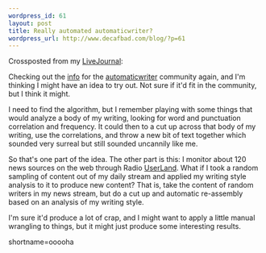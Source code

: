 ```yaml
--- 
wordpress_id: 61
layout: post
title: Really automated automaticwriter?
wordpress_url: http://www.decafbad.com/blog/?p=61
---
```

<p>Crossposted from my <a href="http://www.livejournal.com/users/deus_x/">LiveJournal</a>:</p>
<p>      Checking out the <a href="http://www.livejournal.com/userinfo.bml?user=automaticwriter">info</a> for the <a href="http://www.livejournal.com/users/automaticwriter/">automaticwriter</a> community again, and I'm thinking I might have an idea to try out. Not sure if it'd fit in the community, but I think it might.</p>
<p>      I need to find the algorithm, but I remember playing with some things that would analyze a body of my writing, looking for word and punctuation correlation and frequency. It could then to a cut up across that body of my writing, use the correlations, and throw a new bit of text together which sounded very surreal but still sounded uncannily like me.</p>
<p>      So that's one part of the idea. The other part is this: I monitor about 120 news sources on the web through Radio <a href="http://www.decafbad.com/twiki/bin/view/Main/UserLand">UserLand</a>. What if I took a random sampling of content out of my daily stream and applied my writing style analysis to it to produce new content? That is, take the content of random writers in my news stream, but do a cut up and automatic re-assembly based on an analysis of my writing style.</p>
<p>I'm sure it'd produce a lot of crap, and I might want to apply a little manual wrangling to things, but it might just produce some interesting results.</p>
<!--more-->
shortname=ooooha
